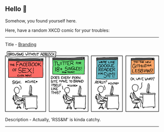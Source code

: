 ## Hello 👀

Somehow, you found yourself here.

Here, have a random XKCD comic for your troubles:

-----------------------------------

Title - [Branding](https://xkcd.com/624)

![Branding](./random_comic.png)

Description - Actually, 'RSS&M' is kinda catchy.

-----------------------------------